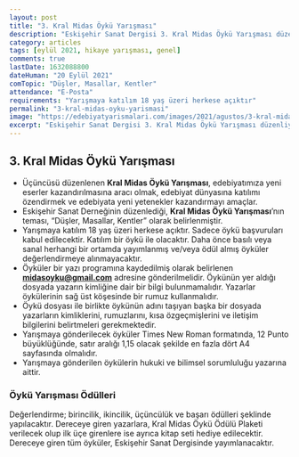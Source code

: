 ```yaml
---
layout: post
title: "3. Kral Midas Öykü Yarışması"
description: "Eskişehir Sanat Dergisi 3. Kral Midas Öykü Yarışması düzenliyor."
category: articles
tags: [eylül 2021, hikaye yarışması, genel]
comments: true
lastDate: 1632088800    
dateHuman: "20 Eylül 2021"
comTopic: "Düşler, Masallar, Kentler"
attendance: "E-Posta"
requirements: "Yarışmaya katılım 18 yaş üzeri herkese açıktır"
permalink: "3-kral-midas-oyku-yarismasi"
image: "https://edebiyatyarismalari.com/images/2021/agustos/3-kral-midas-oyku-yarismasi.jpg"
excerpt: "Eskişehir Sanat Dergisi 3. Kral Midas Öykü Yarışması düzenliyor."
---
```


## 3. Kral Midas Öykü Yarışması
- Üçüncüsü düzenlenen **Kral Midas Öykü Yarışması**, edebiyatımıza yeni eserler kazandırılmasına aracı olmak, edebiyat dünyasına katılımı özendirmek ve edebiyata yeni yetenekler kazandırmayı amaçlar.
- Eskişehir Sanat Derneğinin düzenlediği, **Kral Midas Öykü Yarışması**’nın teması, “Düşler, Masallar, Kentler” olarak belirlenmiştir.
- Yarışmaya katılım 18 yaş üzeri herkese açıktır. Sadece öykü başvuruları kabul edilecektir. Katılım bir öykü ile olacaktır. Daha önce basılı veya sanal herhangi bir ortamda yayımlanmış ve/veya ödül almış öyküler değerlendirmeye alınmayacaktır.
- Öyküler bir yazı programına kaydedilmiş olarak belirlenen **midasoyku@gmail.com** adresine gönderilmelidir. Öykünün yer aldığı dosyada yazarın kimliğine dair bir bilgi bulunmamalıdır. Yazarlar öykülerinin sağ üst köşesinde bir rumuz kullanmalıdır.
- Öykü dosyası ile birlikte öykünün adını taşıyan başka bir dosyada yazarların kimliklerini, rumuzlarını, kısa özgeçmişlerini ve iletişim bilgilerini belirtmeleri gerekmektedir.
- Yarışmaya gönderilecek öyküler Times New Roman formatında, 12 Punto büyüklüğünde, satır aralığı 1,15 olacak şekilde en fazla dört A4 sayfasında olmalıdır.
- Yarışmaya gönderilen öykülerin hukuki ve bilimsel sorumluluğu yazarına aittir.

### Öykü Yarışması Ödülleri
Değerlendirme; birincilik, ikincilik, üçüncülük ve başarı ödülleri şeklinde yapılacaktır. Dereceye giren yazarlara, Kral Midas Öykü Ödülü Plaketi verilecek olup ilk üçe girenlere ise ayrıca kitap seti hediye edilecektir. Dereceye giren tüm öyküler, Eskişehir Sanat Dergisinde yayımlanacaktır.